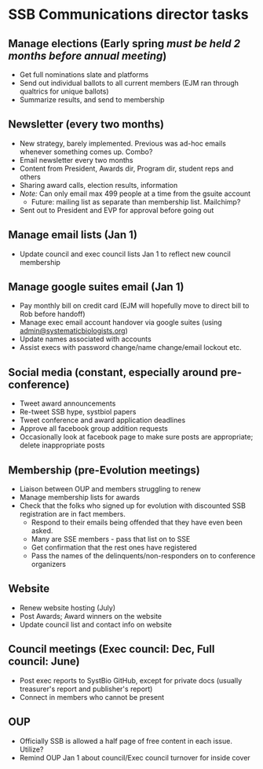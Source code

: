 # SSB Communications director tasks

## Manage elections (Early spring *must be held 2 months before annual meeting*)
 - Get full nominations slate and platforms
 - Send out individual ballots to all current members (EJM ran through qualtrics for unique ballots)
 - Summarize results, and send to membership

## Newsletter (every two months)
 - New strategy, barely implemented. Previous was ad-hoc emails whenever something comes up. Combo?
 - Email newsletter every two months
 - Content from President, Awards dir, Program dir, student reps and others
 - Sharing award calls, election results, information 
 - *Note:* Can only email max 499 people at a time from the gsuite account
     * Future: mailing list as separate than membership list. Mailchimp?
 - Sent out to President and EVP for approval before going out

## Manage email lists (Jan 1)
 - Update council and exec council lists Jan 1 to reflect new council membership

## Manage google suites email (Jan 1)
 - Pay monthly bill on credit card (EJM will hopefully move to direct bill to Rob before handoff)
 - Manage exec email account handover via google suites (using admin@systematicbiologists.org)
 - Update names associated with accounts
 - Assist execs with password change/name change/email lockout etc.

## Social media (constant, especially around pre-conference)
 - Tweet award announcements
 - Re-tweet SSB hype, systbiol papers
 - Tweet conference and award application deadlines
 - Approve all facebook group addition requests
 - Occasionally look at facebook page to make sure posts are appropriate; delete inappropriate posts

## Membership (pre-Evolution meetings)
 - Liaison between OUP and members struggling to renew
 - Manage membership lists for awards
 - Check that the folks who signed up for evolution with discounted SSB registration are in fact members.
    * Respond to their emails being offended that they have even been asked.
    * Many are SSE members - pass that list on to SSE
    * Get confirmation that the rest ones have registered
    * Pass the names of the delinquents/non-responders on to conference organizers

## Website
 - Renew website hosting (July)
 - Post Awards; Award winners on the website
 - Update council list and contact info on website

## Council meetings (Exec council: Dec, Full council: June)
 - Post exec reports to SystBio GitHub, except for private docs (usually treasurer's report and publisher's report)
 - Connect in members who cannot be present

## OUP
 - Officially SSB is allowed a half page of free content in each issue. Utilize?
 - Remind OUP Jan 1 about council/Exec council turnover for inside cover

